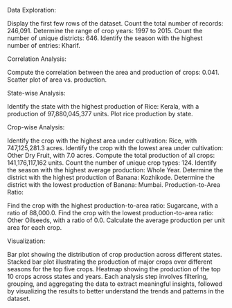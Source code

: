 Data Exploration:

Display the first few rows of the dataset.
Count the total number of records: 246,091.
Determine the range of crop years: 1997 to 2015.
Count the number of unique districts: 646.
Identify the season with the highest number of entries: Kharif.

Correlation Analysis:

Compute the correlation between the area and production of crops: 0.041.
Scatter plot of area vs. production.

State-wise Analysis:

Identify the state with the highest production of Rice: Kerala, with a production of 97,880,045,377 units.
Plot rice production by state.

Crop-wise Analysis:

Identify the crop with the highest area under cultivation: Rice, with 747,125,281.3 acres.
Identify the crop with the lowest area under cultivation: Other Dry Fruit, with 7.0 acres.
Compute the total production of all crops: 141,176,117,162 units.
Count the number of unique crop types: 124.
Identify the season with the highest average production: Whole Year.
Determine the district with the highest production of Banana: Kozhikode.
Determine the district with the lowest production of Banana: Mumbai.
Production-to-Area Ratio:

Find the crop with the highest production-to-area ratio: Sugarcane, with a ratio of 88,000.0.
Find the crop with the lowest production-to-area ratio: Other Oilseeds, with a ratio of 0.0.
Calculate the average production per unit area for each crop.

Visualization:

Bar plot showing the distribution of crop production across different states.
Stacked bar plot illustrating the production of major crops over different seasons for the top five crops.
Heatmap showing the production of the top 10 crops across states and years.
Each analysis step involves filtering, grouping, and aggregating the data to extract meaningful insights, followed by visualizing the results to better understand the trends and patterns in the dataset.

